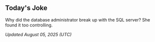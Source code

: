 ## Today's Joke
Why did the database administrator break up with the SQL server? She found it too controlling.

*Updated August 05, 2025 (UTC)*
